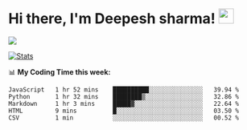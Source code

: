 # Hi there, I'm Deepesh sharma! <img src="https://raw.githubusercontent.com/MartinHeinz/MartinHeinz/master/wave.gif" width="30px">

![](https://camo.githubusercontent.com/992babdffd8c74a1502de375fbdf7e4d54773242/68747470733a2f2f6d656469612e67697068792e636f6d2f6d656469612f53576f536b4e36447854737a71494b4571762f67697068792e676966)

[![Stats](https://github-readme-stats.vercel.app/api?username=deepeshhsharma&show_icons=true&theme=radical)](https://github-readme-stats.vercel.app/api?username=deepeshhsharma&show_icons=true&theme=radical)&nbsp; &nbsp; &nbsp; &nbsp; &nbsp; &nbsp; &nbsp; &nbsp; &nbsp; &nbsp; 

📊 **My Coding Time this week:**
<!--START_SECTION:waka-->
```text
JavaScript   1 hr 52 mins    ██████████░░░░░░░░░░░░░░░   39.94 % 
Python       1 hr 32 mins    ████████▒░░░░░░░░░░░░░░░░   32.86 % 
Markdown     1 hr 3 mins     █████▓░░░░░░░░░░░░░░░░░░░   22.64 % 
HTML         9 mins          █░░░░░░░░░░░░░░░░░░░░░░░░   03.50 % 
CSV          1 min           ░░░░░░░░░░░░░░░░░░░░░░░░░   00.52 % 
```
<!--END_SECTION:waka-->
